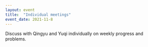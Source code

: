 ```yaml
---
layout: event
title:  "Individual meetings"
event_date: 2021-11-8
---
```


Discuss with Qingyu and Yuqi individually on weekly progress and problems.
